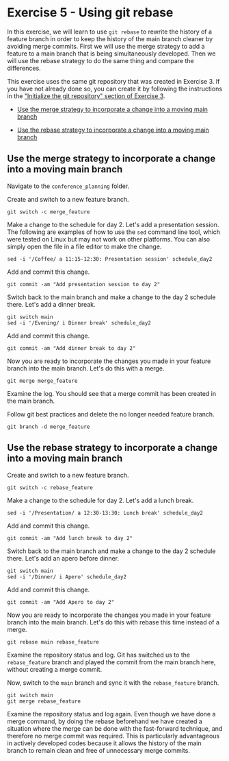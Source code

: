 # Exercise 5 - Using git rebase

In this exercise, we will learn to use `git rebase` to rewrite the history of a feature branch in order to keep the history of the main branch cleaner by avoiding merge commits. First we will use the merge strategy to add a feature to a main branch that is being simultaneously developed. Then we will use the rebase strategy to do the same thing and compare the differences.

This exercise uses the same git repository that was created in Exercise 3. If you have not already done so, you can create it by following the instructions in the ["Initialize the git repository" section of Exercise 3](./Exercise_3.md#initialize).

* [Use the merge strategy to incorporate a change into a moving main branch](#merge)

* [Use the rebase strategy to incorporate a change into a moving main branch](#rebase)

## Use the merge strategy to incorporate a change into a moving main branch <a name="merge"></a>

Navigate to the `conference_planning` folder.

Create and switch to a new feature branch.

```plaintext
git switch -c merge_feature
```

Make a change to the schedule for day 2. Let's add a presentation session. The following are examples of how to use the `sed` command line tool, which were tested on Linux but may not work on other platforms. You can also simply open the file in a file editor to make the change.

```plaintext
sed -i '/Coffee/ a 11:15-12:30: Presentation session' schedule_day2
```

Add and commit this change.

```plaintext
git commit -am "Add presentation session to day 2"
```

Switch back to the main branch and make a change to the day 2 schedule there. Let's add a dinner break.

```plaintext
git switch main
sed -i '/Evening/ i Dinner break' schedule_day2
```

Add and commit this change.

```plaintext
git commit -am "Add dinner break to day 2"
```
Now you are ready to incorporate the changes you made in your feature branch into the main branch. Let's do this with a merge.

```plaintext
git merge merge_feature
```

Examine the log. You should see that a merge commit has been created in the main branch.  

Follow git best practices and delete the no longer needed feature branch.

```plaintext
git branch -d merge_feature
```

## Use the rebase strategy to incorporate a change into a moving main branch <a name="rebase"></a>

Create and switch to a new feature branch.

```plaintext
git switch -c rebase_feature
```

Make a change to the schedule for day 2. Let's add a lunch break.

```plaintext
sed -i '/Presentation/ a 12:30-13:30: Lunch break' schedule_day2
```

Add and commit this change.

```plaintext
git commit -am "Add lunch break to day 2"
```

Switch back to the main branch and make a change to the day 2 schedule there. Let's add an apero before dinner.

```plaintext
git switch main
sed -i '/Dinner/ i Apero' schedule_day2
```

Add and commit this change.

```plaintext
git commit -am "Add Apero to day 2"
```

Now you are ready to incorporate the changes you made in your feature branch into the main branch. Let's do this with rebase this time instead of a merge.

```plaintext
git rebase main rebase_feature
```

Examine the repository status and log. Git has switched us to the `rebase_feature` branch and played the commit from the main branch here, without creating a merge commit.

Now, switch to the `main` branch and sync it with the `rebase_feature` branch.

```plaintext
git switch main
git merge rebase_feature
```

Examine the repository status and log again. Even though we have done a merge command, by doing the rebase beforehand we have created a situation where the merge can be done with the fast-forward technique, and therefore no merge commit was required. This is particularly advantageous in actively developed codes because it allows the history of the main branch to remain clean and free of unnecessary merge commits.  
